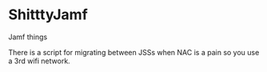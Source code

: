 # ShitttyJamf
Jamf things

There is a script for migrating between JSSs when NAC is a pain so you use a 3rd wifi network.

